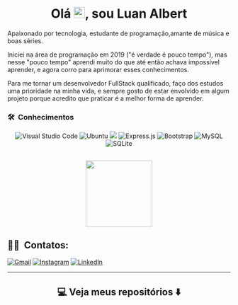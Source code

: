<h1 align="center">
  Olá <img src="https://media.giphy.com/media/hvRJCLFzcasrR4ia7z/giphy.gif" width="25px">, sou Luan Albert
</h1>
<p>

Apaixonado por tecnologia, estudante de programação,amante de música e boas séries.

Iniciei na área de programação em 2019 ("é verdade é pouco tempo"), mas nesse "pouco tempo" aprendi muito do que até então achava impossível aprender, e agora corro para aprimorar esses conhecimentos.

Para me tornar um desenvolvedor FullStack qualificado, faço dos estudos uma prioridade na minha vida, e sempre gosto de estar envolvido em algum projeto porque acredito que praticar é a melhor forma de aprender.
</p>

### 🛠 &nbsp;Conhecimentos

<p align="center">
   <img alt="Visual Studio Code" src="https://img.shields.io/badge/VisualStudioCode-0078d7.svg?style=for-the-badge&logo=visual-studio-code&logoColor=white"/>
  <img alt="Ubuntu" src="https://img.shields.io/badge/Ubuntu-E95420?style=for-the-badge&logo=ubuntu&logoColor=white" />
   <img src="https://img.shields.io/badge/node.js%20-%2343853D.svg?&style=for-the-badge&logo=node.js&logoColor=white" />
   <img alt="Express.js" src="https://img.shields.io/badge/express.js-%23404d59.svg?style=for-the-badge&logo=express&logoColor=%2361DAFB"/>
  <img alt="Bootstrap" src="https://img.shields.io/badge/bootstrap-%23563D7C.svg?style=for-the-badge&logo=bootstrap&logoColor=white"/>
  <img alt="MySQL" src="https://img.shields.io/badge/mysql-%2300f.svg?style=for-the-badge&logo=mysql&logoColor=white"/>
  <img alt="SQLite" src ="https://img.shields.io/badge/sqlite-%2307405e.svg?style=for-the-badge&logo=sqlite&logoColor=white"/>
</p>
   
   
##
<a href="https://github.com/luanalbert">
  <p align="center">
  <img height="150em" src="https://github-readme-stats-eight-theta.vercel.app/api/top-langs/?username=luanalbert&theme=vue-dark&layout=compact&exclude_lang=java+r" />
  
  </p>
</a>
 
##  🤝🏻 &nbsp;Contatos:
[<img alt="Gmail" src="https://img.shields.io/badge/Gmail-D14836?style=for-the-badge&logo=gmail&logoColor=white" />](contatoluanalbert@gmail.com)
[<img alt="Instagram" src="https://img.shields.io/badge/Instagram-%23E4405F.svg?style=for-the-badge&logo=Instagram&logoColor=white"/>](https://www.instagram.com/luanzinhoalbert/)
[<img alt="LinkedIn" src="https://img.shields.io/badge/linkedin-%230077B5.svg?style=for-the-badge&logo=linkedin&logoColor=white"/>](https://www.linkedin.com/in/luan-albert/)
 
<hr>
<h2  align="center">💻 Veja meus repositórios ⬇️ </h2>

